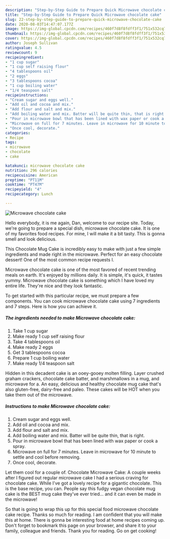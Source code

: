 ```yaml
---
description: "Step-by-Step Guide to Prepare Quick Microwave chocolate cake"
title: "Step-by-Step Guide to Prepare Quick Microwave chocolate cake"
slug: 22-step-by-step-guide-to-prepare-quick-microwave-chocolate-cake
date: 2020-08-03T14:47:07.177Z
image: https://img-global.cpcdn.com/recipes/460f7d8f8fdff3f1/751x532cq70/microwave-chocolate-cake-recipe-main-photo.jpg
thumbnail: https://img-global.cpcdn.com/recipes/460f7d8f8fdff3f1/751x532cq70/microwave-chocolate-cake-recipe-main-photo.jpg
cover: https://img-global.cpcdn.com/recipes/460f7d8f8fdff3f1/751x532cq70/microwave-chocolate-cake-recipe-main-photo.jpg
author: Joseph Sullivan
ratingvalue: 4.5
reviewcount: 9
recipeingredient:
- "1 cup sugar"
- "1 cup self raising flour"
- "4 tablespoons oil"
- "2 eggs"
- "3 tablespoons cocoa"
- "1 cup boiling water"
- "1/4 teaspoon salt"
recipeinstructions:
- "Cream sugar and eggs well."
- "Add oil and cocoa and mix."
- "Add flour and salt and mix."
- "Add boiling water and mix. Batter will be quite thin, that is right."
- "Pour in microwave bowl that has been lined with wax paper or cook a spray."
- "Microwave on full for 7 minutes. Leave in microwave for 10 minute to settle and cool before removing."
- "Once cool, decorate."
categories:
- Recipe
tags:
- microwave
- chocolate
- cake

katakunci: microwave chocolate cake 
nutrition: 296 calories
recipecuisine: American
preptime: "PT11M"
cooktime: "PT47M"
recipeyield: "4"
recipecategory: Lunch

---
```



![Microwave chocolate cake](https://img-global.cpcdn.com/recipes/460f7d8f8fdff3f1/751x532cq70/microwave-chocolate-cake-recipe-main-photo.jpg)

Hello everybody, it is me again, Dan, welcome to our recipe site. Today, we're going to prepare a special dish, microwave chocolate cake. It is one of my favorites food recipes. For mine, I will make it a bit tasty. This is gonna smell and look delicious.

This Chocolate Mug Cake is incredibly easy to make with just a few simple ingredients and made right in the microwave. Perfect for an easy chocolate dessert! One of the most common recipe requests I.

Microwave chocolate cake is one of the most favored of recent trending meals on earth. It's enjoyed by millions daily. It is simple, it's quick, it tastes yummy. Microwave chocolate cake is something which I have loved my entire life. They're nice and they look fantastic.


To get started with this particular recipe, we must prepare a few components. You can cook microwave chocolate cake using 7 ingredients and 7 steps. Here is how you can achieve it.

<!--inarticleads1-->

##### The ingredients needed to make Microwave chocolate cake:

1. Take 1 cup sugar
1. Make ready 1 cup self raising flour
1. Take 4 tablespoons oil
1. Make ready 2 eggs
1. Get 3 tablespoons cocoa
1. Prepare 1 cup boiling water
1. Make ready 1/4 teaspoon salt


Hidden in this decadent cake is an ooey-gooey molten filling. Layer crushed graham crackers, chocolate cake batter, and marshmallows in a mug, and microwave for a. An easy, delicious and healthy chocolate mug cake that&#39;s also gluten-free, dairy-free and paleo. These cakes will be HOT when you take them out of the microwave. 

<!--inarticleads2-->

##### Instructions to make Microwave chocolate cake:

1. Cream sugar and eggs well.
1. Add oil and cocoa and mix.
1. Add flour and salt and mix.
1. Add boiling water and mix. Batter will be quite thin, that is right.
1. Pour in microwave bowl that has been lined with wax paper or cook a spray.
1. Microwave on full for 7 minutes. Leave in microwave for 10 minute to settle and cool before removing.
1. Once cool, decorate.


Let them cool for a couple of. Chocolate Microwave Cake: A couple weeks after I figured out regular microwave cake I had a serious craving for chocolate cake. While I&#39;ve got a lovely recipe for a gigantic chocolate. This is the base recipe, you can. People say this fudgy vegan chocolate mug cake is the BEST mug cake they&#39;ve ever tried… and it can even be made in the microwave! 

So that is going to wrap this up for this special food microwave chocolate cake recipe. Thanks so much for reading. I am confident that you will make this at home. There is gonna be interesting food at home recipes coming up. Don't forget to bookmark this page on your browser, and share it to your family, colleague and friends. Thank you for reading. Go on get cooking!
